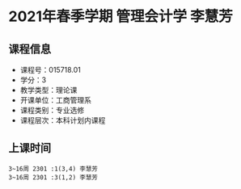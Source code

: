 # 2021年春季学期 管理会计学 李慧芳






## 课程信息

- 课程号：015718.01
- 学分：3
- 教学类型：理论课
- 开课单位：工商管理系
- 课程类别：专业选修
- 课程层次：本科计划内课程

## 上课时间

```
3~16周 2301 :1(3,4) 李慧芳
3~16周 2301 :3(1,2) 李慧芳
```

